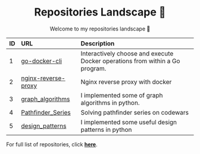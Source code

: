 <h1 align="center">Repositories Landscape 💎</h1>
<p align="center">Welcome to my repositories landscape 👋</p>



| ID  | URL          | Description                                              |
| :-- | :--------------- | :---------------------------------------------  |
| 1 | <a href="https://github.com/isennkubilay/go-docker-cli">go-docker-cli</a> | Interactively choose and execute Docker operations from within a Go program.  |
| 2 | <a href="https://github.com/isennkubilay/nginx-reverse-proxy">nginx-reverse-proxy</a> | Nginx reverse proxy with docker  |
| 3 | <a href="https://github.com/isennkubilay/graph_algorithms">graph_algorithms</a> | I implemented some of graph algorithms in python.  |
| 4 | <a href="https://github.com/isennkubilay/Pathfinder_Series">Pathfinder_Series</a> | Solving pathfinder series on codewars  |
| 5 | <a href="https://github.com/isennkubilay/design_patterns">design_patterns</a> | I implemented some useful design patterns in python   |

For full list of repositories, click [**here**](https://github.com/isennkubilay?tab=repositories&q=&type=&language=&sort=stargazers).
